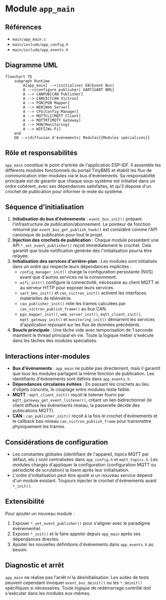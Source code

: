 # Module `app_main`

## Références
- `main/app_main.c`
- `main/include/app_config.h`
- `main/include/app_events.h`

## Diagramme UML
```mermaid
flowchart TD
    subgraph Runtime
        A[app_main] -->|initialise| EB(Event Bus)
        A -->|configure publisher| UART[UART BMS]
        A --> CANPUB[CAN Publisher]
        A --> CANVIC[CAN Victron]
        A --> PGN[PGN Mapper]
        A --> WEB[Web Server]
        A --> CFG[Config Manager]
        A --> MQTTCLI[MQTT Client]
        A --> MQTTRT[MQTT Gateway]
        A --> MON[Monitoring]
        A --> WIFI[Wi-Fi]
    end
    EB -->|diffusion d'évènements| Modules{{Modules spécialisés}}
```

## Rôle et responsabilités
`app_main` constitue le point d'entrée de l'application ESP-IDF. Il assemble les différents modules fonctionnels du portail TinyBMS et établit les flux de communication inter-modules via le bus d'évènements. Sa responsabilité principale est de garantir que chaque sous-système est initialisé dans un ordre cohérent, avec ses dépendances satisfaites, et qu'il dispose d'un crochet de publication pour informer le reste du système.

## Séquence d'initialisation
1. **Initialisation du bus d'évènements** : `event_bus_init()` prépare l'infrastructure de publication/abonnement. Le pointeur de fonction retourné par `event_bus_get_publish_hook()` est considéré comme l'API canonique de publication pour tout le projet.
2. **Injection des crochets de publication** : Chaque module possédant une API `*_set_event_publisher()` reçoit immédiatement le crochet. Cela garantit que toute notification générée dès l'initialisation pourra être relayée.
3. **Initialisation des services d'arrière-plan** : Les modules sont initialisés dans un ordre qui respecte leurs dépendances implicites :
   - `config_manager_init()` charge la configuration persistante (NVS) avant que d'autres services ne la consomment.
   - `wifi_init()` configure la connectivité, nécessaire au client MQTT et au serveur HTTP pour exposer leurs services.
   - `uart_bms_init()` et `can_victron_init()` activent les interfaces matérielles de télémétrie.
   - `can_publisher_init()` relie les trames calculées par `can_victron_publish_frame()` au bus CAN.
   - `pgn_mapper_init()`, `web_server_init()`, `mqtt_client_init()`, `mqtt_gateway_init()` et `monitoring_init()` démarrent les services d'application reposant sur les flux de données précédents.
4. **Boucle principale** : Une tâche vide avec temporisation de 1 seconde maintient le thread principal en vie. Toute la logique métier s'exécute dans les tâches des modules spécialisés.

## Interactions inter-modules
- **Bus d'évènements** : `app_main` ne publie pas directement, mais il garantit que tous les modules partagent la même fonction de publication. Les identifiants d'évènements sont définis dans `app_events.h`.
- **Dépendances circulaires évitées** : En passant les crochets au lieu d'objets concrets, le couplage entre modules reste faible.
- **MQTT** : `mqtt_client_init()` reçoit le listener fourni par `mqtt_gateway_get_event_listener()`, créant un lien bidirectionnel (le client diffuse les évènements réseau, la passerelle décide des publications MQTT).
- **CAN** : `can_publisher_init()` reçoit à la fois le crochet d'évènements et le callback bas-niveau `can_victron_publish_frame` pour transmettre physiquement les trames.

## Considérations de configuration
- Les constantes globales (identifiant de l'appareil, topics MQTT par défaut, etc.) sont centralisées dans `app_config.h` et `mqtt_topics.h`. Les modules chargés d'appliquer la configuration (configuration MQTT ou périodicité de scrutation) la lisent après leur initialisation.
- L'ordre d'initialisation peut être ajusté si un nouveau service dépend d'un module existant. Toujours injecter le crochet d'évènements avant `*_init()`.

## Extensibilité
Pour ajouter un nouveau module :
1. Exposer `*_set_event_publisher()` pour s'aligner avec le paradigme événementiel.
2. Exposer `*_init()` et le faire appeler depuis `app_main` après ses dépendances directes.
3. Ajouter les nouvelles définitions d'évènements dans `app_events.h` au besoin.

## Diagnostic et arrêt
`app_main` ne réalise pas l'arrêt ni la désinitialisation. Les suites de tests peuvent cependant invoquer `event_bus_deinit()` ou les `*_deinit()` spécifiques si nécessaires. Toute logique de redémarrage contrôlé doit s'exécuter dans les modules eux-mêmes.
